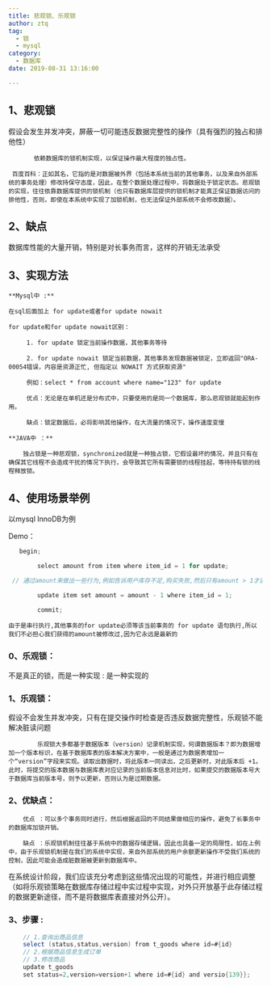```yaml
---
title: 悲观锁、乐观锁
author: ztq
tag:
  - 锁
  - mysql
category:
  - 数据库
date: 2019-08-31 13:16:00

---
```


## 1、悲观锁

假设会发生并发冲突，屏蔽一切可能违反数据完整性的操作（具有强烈的独占和排他性）

           依赖数据库的锁机制实现，以保证操作最大程度的独占性。

     百度百科：正如其名，它指的是对数据被外界（包括本系统当前的其他事务，以及来自外部系统的事务处理）修改持保守态度，因此，在整个数据处理过程中，将数据处于锁定状态。悲观锁的实现，往往依靠数据库提供的锁机制（也只有数据库层提供的锁机制才能真正保证数据访问的排他性，否则，即使在本系统中实现了加锁机制，也无法保证外部系统不会修改数据）。

## 2、缺点

数据库性能的大量开销，特别是对长事务而言，这样的开销无法承受

 

## 3、实现方法

    **Mysql中 :**

    在sql后面加上 for update或者for update nowait

    for update和for update nowait区别：

         1. for update 锁定当前操作数据，其他事务等待

         2. for update nowait 锁定当前数据，其他事务发现数据被锁定，立即返回"ORA-00054错误，内容是资源正忙, 但指定以 NOWAIT 方式获取资源"

         例如：select * from account where name="123" for update

         优点：无论是在单机还是分布式中，只要使用的是同一个数据库，那么悲观锁就能起到作用。

         缺点：锁定数据后，必将影响其他操作，在大流量的情况下，操作速度变慢

    **JAVA中 ：**

        独占锁是一种悲观锁，synchronized就是一种独占锁，它假设最坏的情况，并且只有在确保其它线程不会造成干扰的情况下执行，会导致其它所有需要锁的线程挂起，等待持有锁的线程释放锁。

 

## 4、使用场景举例

以mysql InnoDB为例

   Demo：

     

```java
   begin;

        select amount from item where item_id = 1 for update;

 // 通过amount来做出一些行为,例如告诉用户库存不足,购买失败,然后只有amount > 1才进入更新库存操作

        update item set amount = amount - 1 where item_id = 1;

        commit;
```

    由于是串行执行,其他事务的for update必须等该当前事务的 for update 语句执行,所以我们不必担心我们获得的amount被修改过,因为它永远是最新的

 

### 0、乐观锁：

不是真正的锁，而是一种实现 : 是一种实现的

### 1、乐观锁：

假设不会发生并发冲突，只有在提交操作时检查是否违反数据完整性，乐观锁不能解决脏读问题

            乐观锁大多都基于数据版本（version）记录机制实现，何谓数据版本？即为数据增加一个版本标识，在基于数据库表的版本解决方案中，一般是通过为数据表增加一个“version”字段来实现。读取出数据时，将此版本一同读出，之后更新时，对此版本后 +1。此时，将提交的版本数据与数据库表对应记录的当前版本信息对比时，如果提交的数据版本号大于数据库当前版本号，则予以更新，否则认为是过期数据。

###  2、优缺点：

        优点 ：可以多个事务同时进行，然后根据返回的不同结果做相应的操作，避免了长事务中的数据库加锁开销。

        缺点 ：乐观锁机制往往基于系统中的数据存储逻辑，因此也具备一定的局限性，如在上例中，由于乐观锁机制是在我们的系统中实现，来自外部系统的用户余额更新操作不受我们系统的控制，因此可能会造成脏数据被更新到数据库中。

在系统设计阶段，我们应该充分考虑到这些情况出现的可能性，并进行相应调整（如将乐观锁策略在数据库存储过程中实过程中实现，对外只开放基于此存储过程的数据更新途径，而不是将数据库表直接对外公开）。

### 3、步骤 : 

```java
	// 1.查询出商品信息
	select (status,status,version) from t_goods where id=#{id}
	// 2.根据商品信息生成订单
	// 3.修改商品
	update t_goods
	set status=2,version=version+1 where id=#{id} and versio{139}};
```

